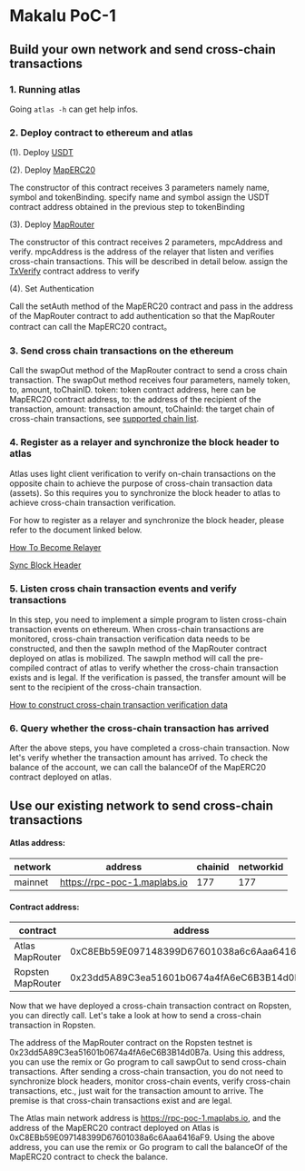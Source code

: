# Makalu PoC-1

## Build your own network and send cross-chain transactions

### 1. Running atlas

Going `atlas -h` can get help infos.

### 2. Deploy contract to ethereum and atlas
(1). Deploy [USDT](https://github.com/mapprotocol/contracts/blob/884cc2b64ff14c01fa60251851537e2f877a14a2/contracts/Usdt.sol)

(2). Deploy [MapERC20](https://github.com/mapprotocol/contracts/blob/884cc2b64ff14c01fa60251851537e2f877a14a2/contracts/MapERC20.sol)

The constructor of this contract receives 3 parameters namely name, symbol and tokenBinding.
specify name and symbol assign the USDT contract address obtained in the previous step to tokenBinding

(3). Deploy [MapRouter](https://github.com/mapprotocol/contracts/blob/884cc2b64ff14c01fa60251851537e2f877a14a2/contracts/MapRouter.sol)

The constructor of this contract receives 2 parameters, mpcAddress and verify. mpcAddress is the address of the relayer 
that listen and verifies cross-chain transactions. This will be described in detail below. assign the 
[TxVerify](https://mapprotocol.github.io/atlas/tx_verify/Tx-Verify-Contract#contract-address) contract address to verify

(4). Set Authentication

Call the setAuth method of the MapERC20 contract and pass in the address of the MapRouter contract to add
authentication so that the MapRouter contract can call the MapERC20 contract。

### 3. Send cross chain transactions on the ethereum
Call the swapOut method of the MapRouter contract to send a cross chain transaction. The swapOut method receives
four parameters, namely token, to, amount, toChainID. 
token: token contract address, here can be MapERC20 contract address,
to: the address of the recipient of the transaction, 
amount: transaction amount, 
toChainId: the target chain of cross-chain transactions,
see [supported chain list](https://mapprotocol.github.io/atlas/light%20client%20data/Header-Store-API#chain-identification-list).

### 4. Register as a relayer and synchronize the block header to atlas
Atlas uses light client verification to verify on-chain transactions on the opposite chain to achieve the purpose of 
cross-chain transaction data (assets). So this requires you to synchronize the block header to atlas to achieve 
cross-chain transaction verification.

For how to register as a relayer and synchronize the block header, please refer to the document linked below.

[How To Become Relayer](https://mapprotocol.github.io/atlas/relayer/QuickStart.html)

[Sync Block Header](https://mapprotocol.github.io/atlas/light%20client%20data/Header-Store-Contract.html)

### 5. Listen cross chain transaction events and verify transactions
In this step, you need to implement a simple program to listen cross-chain transaction events on ethereum. 
When cross-chain transactions are monitored, cross-chain transaction verification data needs to be constructed, 
and then the sawpIn method of the MapRouter contract deployed on atlas is mobilized. 
The sawpIn method will call the pre-compiled contract of atlas to verify whether the cross-chain transaction exists and is legal. 
If the verification is passed, the transfer amount will be sent to the recipient of the cross-chain transaction.

[How to construct cross-chain transaction verification data](https://mapprotocol.github.io/atlas/tx_verify/Tx-Verify-Contract.html#example)

### 6. Query whether the cross-chain transaction has arrived
After the above steps, you have completed a cross-chain transaction. Now let's verify whether the transaction amount has arrived. 
To check the balance of the account, we can call the balanceOf of the MapERC20 contract deployed on atlas.

## Use our existing network to send cross-chain transactions

#### Atlas  address:

| network  | address | chainid | networkid |
| -------- | ------  | ------ | ------ |
| mainnet  | https://rpc-poc-1.maplabs.io | 177 | 177 |

#### Contract address:

| contract| address |
| -------- | ------ |
| Atlas MapRouter | 0xC8EBb59E097148399D67601038a6c6Aaa6416aF9 |
| Ropsten MapRouter | 0x23dd5A89C3ea51601b0674a4fA6eC6B3B14d0B7a|

Now that we have deployed a cross-chain transaction contract on Ropsten, you can directly call.
Let's take a look at how to send a cross-chain transaction in Ropsten.

The address of the MapRouter contract on the Ropsten testnet is 0x23dd5A89C3ea51601b0674a4fA6eC6B3B14d0B7a. 
Using this address, you can use the remix or Go program to call sawpOut to send cross-chain transactions. 
After sending a cross-chain transaction, you do not need to synchronize block headers, monitor cross-chain events, 
verify cross-chain transactions, etc., just wait for the transaction amount to arrive. 
The premise is that cross-chain transactions exist and are legal.

The Atlas main network address is https://rpc-poc-1.maplabs.io, and the address of the MapERC20 contract deployed 
on Atlas is 0xC8EBb59E097148399D67601038a6c6Aaa6416aF9. Using the above address, you can use the remix or Go program to 
call the balanceOf of the MapERC20 contract to check the balance.

